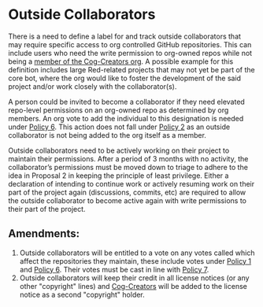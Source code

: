 # Outside Collaborators

There is a need to define a label for and track outside collaborators that may require specific access to org controlled GitHub repositories. This can include users who need the write permission to org-owned repos while not being a [member of the Cog-Creators org](https://github.com/orgs/Cog-Creators/people). A possible example for this definition includes large Red-related projects that may not yet be part of the core bot, where the org would like to foster the development of the said project and/or work closely with the collaborator(s).


A person could be invited to become a collaborator if they need elevated repo-level permissions on an org-owned repo as determined by org members. An org vote to add the individual to this designation is needed under [Policy 6](6.md). This action does not fall under [Policy 2](2.md) as an outside collaborator is not being added to the org itself as a member.


Outside collaborators need to be actively working on their project to maintain their permissions. After a period of 3 months with no activity, the collaborator’s permissions must be moved down to triage to adhere to the idea in Proposal 2 in keeping the principle of least privilege. Either a declaration of intending to continue work or actively resuming work on their part of the project again (discussions, commits, etc) are required to allow the outside collaborator to become active again with write permissions to their part of the project.

## Amendments:

1. Outside collaborators will be entitled to a vote on any votes called which affect the repositories they maintain, these include votes under [Policy 1](1.md) and [Policy 6](6.md). Their votes must be cast in line with [Policy 7](7.md).
2. Outside collaborators will keep their credit in all license notices (or any other "copyright" lines) and [Cog-Creators](https://github.com/Cog-Creators) will be added to the license notice as a second "copyright" holder.
